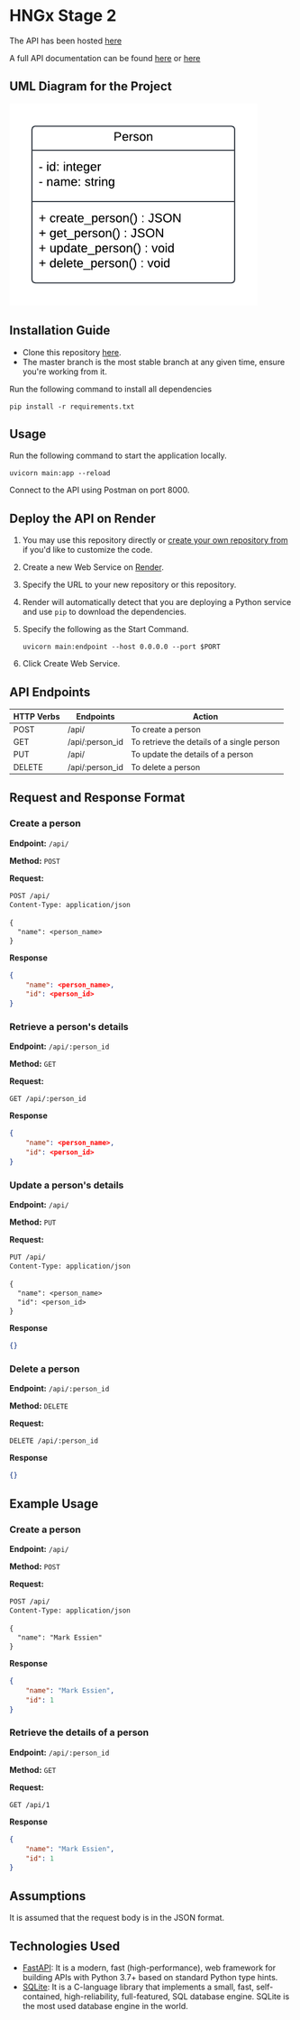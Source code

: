 # HNGx Stage 2

The API has been hosted [here](https://hngx-stage2.onrender.com)

A full API documentation can be found [here](https://hngx-stage2.onrender.com/docs) or [here](https://hngx-stage2.onrender.com/redoc)

## UML Diagram for the Project

![UML diagram](https://github.com/1dgidi/hngx_step2/blob/documentation/resource/uml.png)

## Installation Guide
* Clone this repository [here](https://github.com/1dgidi/hngx_step2.git).
* The master branch is the most stable branch at any given time, ensure you're working from it.

Run the following command to install all dependencies
```shell
pip install -r requirements.txt
```

## Usage
Run the following command to start the application locally.
```shell
uvicorn main:app --reload
```
Connect to the API using Postman on port 8000.

## Deploy the API on Render
1. You may use this repository directly or [create your own repository from](https://github.com/1dgidi/hngx_step1) if you'd like to customize the code.
2. Create a new Web Service on [Render](https://render.com/).
3. Specify the URL to your new repository or this repository.
4. Render will automatically detect that you are deploying a Python service and use `pip` to download the dependencies.
5. Specify the following as the Start Command.

    ```shell
    uvicorn main:endpoint --host 0.0.0.0 --port $PORT
    ```

6. Click Create Web Service.

## API Endpoints
| HTTP Verbs | Endpoints | Action |
| --- | --- | --- |
| POST | /api/ | To create a person |
| GET | /api/:person_id | To retrieve the details of a single person |
| PUT | /api/ | To update the details of a person |
| DELETE | /api/:person_id | To delete a person |

## Request and Response Format
### Create a **person**
**Endpoint:** `/api/`

**Method:** `POST`

**Request:**
```http
POST /api/
Content-Type: application/json

{
  "name": <person_name>
}
```
**Response**
```json
{
    "name": <person_name>,
    "id": <person_id>
}
```

### Retrieve a person's details
**Endpoint:** `/api/:person_id`

**Method:** `GET`

**Request:**
```http
GET /api/:person_id
```
**Response**
```json
{
    "name": <person_name>,
    "id": <person_id>
}
```

### Update a person's details
**Endpoint:** `/api/`

**Method:** `PUT`

**Request:**
```http
PUT /api/
Content-Type: application/json

{
  "name": <person_name>
  "id": <person_id>
}
```
**Response**
```json
{}
```
### Delete a person
**Endpoint:** `/api/:person_id`

**Method:** `DELETE`

**Request:**
```http
DELETE /api/:person_id
```
**Response**
```json
{}
```

## Example Usage
### Create a person
**Endpoint:** `/api/`

**Method:** `POST`

**Request:**
```http
POST /api/
Content-Type: application/json

{
  "name": "Mark Essien"
}
```
**Response**
```json
{
    "name": "Mark Essien",
    "id": 1
}
```

###  Retrieve the details of a person

**Endpoint:** `/api/:person_id`

**Method:** `GET`

**Request:**
```http
GET /api/1
```
**Response**
```json
{
    "name": "Mark Essien",
    "id": 1
}
```

## Assumptions
It is assumed that the request body is in the JSON format.

## Technologies Used
* [FastAPI](https://fastapi.tiangolo.com/): It is a modern, fast (high-performance), web framework for building APIs with Python 3.7+ based on standard Python type hints.
* [SQLite](https://www.sqlite.org/index.html): It is a C-language library that implements a small, fast, self-contained, high-reliability, full-featured, SQL database engine. SQLite is the most used database engine in the world.
